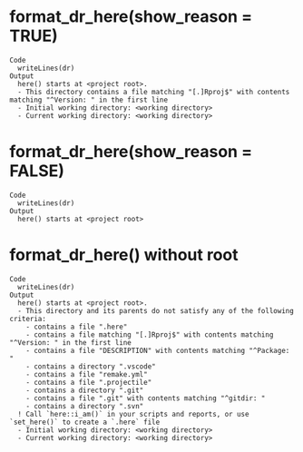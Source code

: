 # format_dr_here(show_reason = TRUE)

    Code
      writeLines(dr)
    Output
      here() starts at <project root>.
      - This directory contains a file matching "[.]Rproj$" with contents matching "^Version: " in the first line
      - Initial working directory: <working directory>
      - Current working directory: <working directory>

# format_dr_here(show_reason = FALSE)

    Code
      writeLines(dr)
    Output
      here() starts at <project root>

# format_dr_here() without root

    Code
      writeLines(dr)
    Output
      here() starts at <project root>.
      - This directory and its parents do not satisfy any of the following criteria:
        - contains a file ".here"
        - contains a file matching "[.]Rproj$" with contents matching "^Version: " in the first line
        - contains a file "DESCRIPTION" with contents matching "^Package: "
        - contains a directory ".vscode"
        - contains a file "remake.yml"
        - contains a file ".projectile"
        - contains a directory ".git"
        - contains a file ".git" with contents matching "^gitdir: "
        - contains a directory ".svn"
      ! Call `here::i_am()` in your scripts and reports, or use `set_here()` to create a `.here` file
      - Initial working directory: <working directory>
      - Current working directory: <working directory>

